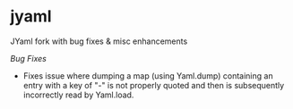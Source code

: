 # jyaml
JYaml fork with bug fixes &amp; misc enhancements

*Bug Fixes*

- Fixes issue where dumping a map (using Yaml.dump) containing an entry with a key of "-" is not properly quoted and then is subsequently incorrectly read by Yaml.load.
